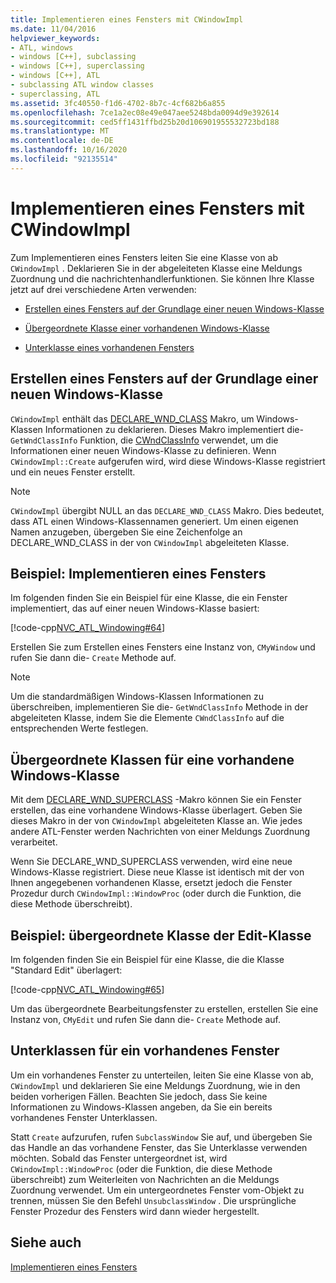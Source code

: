 ```yaml
---
title: Implementieren eines Fensters mit CWindowImpl
ms.date: 11/04/2016
helpviewer_keywords:
- ATL, windows
- windows [C++], subclassing
- windows [C++], superclassing
- windows [C++], ATL
- subclassing ATL window classes
- superclassing, ATL
ms.assetid: 3fc40550-f1d6-4702-8b7c-4cf682b6a855
ms.openlocfilehash: 7ce1a2ec08e49e047aee5248bda0094d9e392614
ms.sourcegitcommit: ced5ff1431ffbd25b20d106901955532723bd188
ms.translationtype: MT
ms.contentlocale: de-DE
ms.lasthandoff: 10/16/2020
ms.locfileid: "92135514"
---
```

# <a name="implementing-a-window-with-cwindowimpl"></a>Implementieren eines Fensters mit CWindowImpl

Zum Implementieren eines Fensters leiten Sie eine Klasse von ab `CWindowImpl` . Deklarieren Sie in der abgeleiteten Klasse eine Meldungs Zuordnung und die nachrichtenhandlerfunktionen. Sie können Ihre Klasse jetzt auf drei verschiedene Arten verwenden:

- [Erstellen eines Fensters auf der Grundlage einer neuen Windows-Klasse](#_atl_creating_a_window_based_on_a_new_windows_class)

- [Übergeordnete Klasse einer vorhandenen Windows-Klasse](#_atl_superclassing_an_existing_windows_class)

- [Unterklasse eines vorhandenen Fensters](#_atl_subclassing_an_existing_window)

## <a name="creating-a-window-based-on-a-new-windows-class"></a><a name="_atl_creating_a_window_based_on_a_new_windows_class"></a> Erstellen eines Fensters auf der Grundlage einer neuen Windows-Klasse

`CWindowImpl` enthält das [DECLARE_WND_CLASS](reference/window-class-macros.md#declare_wnd_class) Makro, um Windows-Klassen Informationen zu deklarieren. Dieses Makro implementiert die- `GetWndClassInfo` Funktion, die [CWndClassInfo](../atl/reference/cwndclassinfo-class.md) verwendet, um die Informationen einer neuen Windows-Klasse zu definieren. Wenn `CWindowImpl::Create` aufgerufen wird, wird diese Windows-Klasse registriert und ein neues Fenster erstellt.

> [!NOTE]
> `CWindowImpl` übergibt NULL an das `DECLARE_WND_CLASS` Makro. Dies bedeutet, dass ATL einen Windows-Klassennamen generiert. Um einen eigenen Namen anzugeben, übergeben Sie eine Zeichenfolge an DECLARE_WND_CLASS in der von `CWindowImpl` abgeleiteten Klasse.

## <a name="example-implement-a-window"></a>Beispiel: Implementieren eines Fensters

Im folgenden finden Sie ein Beispiel für eine Klasse, die ein Fenster implementiert, das auf einer neuen Windows-Klasse basiert:

[!code-cpp[NVC_ATL_Windowing#64](../atl/codesnippet/cpp/implementing-a-window-with-cwindowimpl_1.h)]

Erstellen Sie zum Erstellen eines Fensters eine Instanz von, `CMyWindow` und rufen Sie dann die- `Create` Methode auf.

> [!NOTE]
> Um die standardmäßigen Windows-Klassen Informationen zu überschreiben, implementieren Sie die- `GetWndClassInfo` Methode in der abgeleiteten Klasse, indem Sie die Elemente `CWndClassInfo` auf die entsprechenden Werte festlegen.

## <a name="superclassing-an-existing-windows-class"></a><a name="_atl_superclassing_an_existing_windows_class"></a> Übergeordnete Klassen für eine vorhandene Windows-Klasse

Mit dem [DECLARE_WND_SUPERCLASS](reference/window-class-macros.md#declare_wnd_superclass) -Makro können Sie ein Fenster erstellen, das eine vorhandene Windows-Klasse überlagert. Geben Sie dieses Makro in der von `CWindowImpl` abgeleiteten Klasse an. Wie jedes andere ATL-Fenster werden Nachrichten von einer Meldungs Zuordnung verarbeitet.

Wenn Sie DECLARE_WND_SUPERCLASS verwenden, wird eine neue Windows-Klasse registriert. Diese neue Klasse ist identisch mit der von Ihnen angegebenen vorhandenen Klasse, ersetzt jedoch die Fenster Prozedur durch `CWindowImpl::WindowProc` (oder durch die Funktion, die diese Methode überschreibt).

## <a name="example-superclass-the-edit-class"></a>Beispiel: übergeordnete Klasse der Edit-Klasse

Im folgenden finden Sie ein Beispiel für eine Klasse, die die Klasse "Standard Edit" überlagert:

[!code-cpp[NVC_ATL_Windowing#65](../atl/codesnippet/cpp/implementing-a-window-with-cwindowimpl_2.h)]

Um das übergeordnete Bearbeitungsfenster zu erstellen, erstellen Sie eine Instanz von, `CMyEdit` und rufen Sie dann die- `Create` Methode auf.

## <a name="subclassing-an-existing-window"></a><a name="_atl_subclassing_an_existing_window"></a> Unterklassen für ein vorhandenes Fenster

Um ein vorhandenes Fenster zu unterteilen, leiten Sie eine Klasse von ab, `CWindowImpl` und deklarieren Sie eine Meldungs Zuordnung, wie in den beiden vorherigen Fällen. Beachten Sie jedoch, dass Sie keine Informationen zu Windows-Klassen angeben, da Sie ein bereits vorhandenes Fenster Unterklassen.

Statt `Create` aufzurufen, rufen `SubclassWindow` Sie auf, und übergeben Sie das Handle an das vorhandene Fenster, das Sie Unterklasse verwenden möchten. Sobald das Fenster untergeordnet ist, wird `CWindowImpl::WindowProc` (oder die Funktion, die diese Methode überschreibt) zum Weiterleiten von Nachrichten an die Meldungs Zuordnung verwendet. Um ein untergeordnetes Fenster vom-Objekt zu trennen, müssen Sie den Befehl `UnsubclassWindow` . Die ursprüngliche Fenster Prozedur des Fensters wird dann wieder hergestellt.

## <a name="see-also"></a>Siehe auch

[Implementieren eines Fensters](../atl/implementing-a-window.md)
